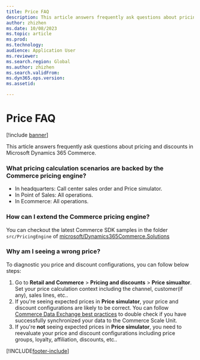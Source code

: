 ```yaml
---
title: Price FAQ
description: This article answers frequently ask questions about pricing and discounts in Microsoft Dynamics 365 Commerce.
author: zhizhen
ms.date: 10/08/2023
ms.topic: article
ms.prod:
ms.technology:
audience: Application User
ms.reviewer:
ms.search.region: Global
ms.author: zhizhen
ms.search.validFrom:
ms.dyn365.ops.version:
ms.assetid:

---
```


# Price FAQ

[!include [banner](../includes/banner.md)]

This article answers frequently ask questions about pricing and discounts in Microsoft Dynamics 365 Commerce.

### What pricing calculation scenarios are backed by the Commerce pricing engine?
- In headquarters: Call center sales order and Price simulator.
- In Point of Sales: All operations.
- In Ecommerce: All operations.

### How can I extend the Commerce pricing engine?
You can checkout the latest Commerce SDK samples in the folder `src/PricingEngine` of [microsoft\/Dynamics365Commerce\.Solutions](https://github.com/microsoft/Dynamics365Commerce.Solutions/)

### Why am I seeing a wrong price?
To diagnostic you price and discount configurations, you can follow below steps:
1. Go to **Retail and Commerce** > **Pricing and discounts** > **Price simualtor**. Set your price calculation context including the channel, customer(if any), sales lines, etc..
1. If you're seeing expected prices in **Price simulator**, your price and discount configurations are likely to be correct. You can follow [Commerce Data Exchange best practices](dev-itpro/cdx-best-practices.md) to double check if you have successfully synchronized your data to the Commerce Scale Unit.
1. If you're **not** seeing expected prices in **Price simulator**, you need to reevaluate your price and discount configurations including price groups, loyalty, affiliation, discounts, etc..

[!INCLUDE[footer-include](../includes/footer-banner.md)]
